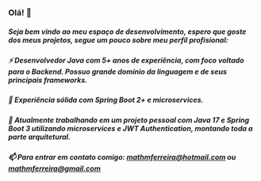 ### Olá! 👋
##### Seja bem vindo ao meu espaço de desenvolvimento, espero que goste dos meus projetos, segue um pouco sobre meu perfil profisional:

##### ⚡ Desenvolvedor Java com 5+ anos de experiência, com foco voltado para o Backend. Possuo grande domínio da linguagem e de seus principais frameworks.
##### 💬 Experiência sólida com Spring Boot 2+ e microservices.
##### 🔭 Atualmente trabalhando em um projeto pessoal com Java 17 e Spring Boot 3 utilizando microservices e JWT Authentication, montando toda a parte arquitetural.
##### 📫 Para entrar em contato comigo: mathmferreira@hotmail.com ou mathmferreira@gmail.com

<!--
**mathmferreira/mathmferreira** is a ✨ _special_ ✨ repository because its `README.md` (this file) appears on your GitHub profile.

Here are some ideas to get you started:

- 🔭 I’m currently working on ...
- 🌱 I’m currently learning ...
- 👯 I’m looking to collaborate on ...
- 🤔 I’m looking for help with ...
- 💬 Ask me about ...
- 📫 How to reach me: ...
- 😄 Pronouns: ...
- ⚡ Fun fact: ...
-->
